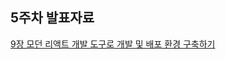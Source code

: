 ## 5주차 발표자료

[9장 모던 리액트 개발 도구로 개발 및 배포 환경 구축하기](https://inblog.ai/luke/9%EC%9E%A5-%EB%AA%A8%EB%8D%98-%EB%A6%AC%EC%95%A1%ED%8A%B8-%EA%B0%9C%EB%B0%9C-%EB%8F%84%EA%B5%AC%EB%A1%9C-%EA%B0%9C%EB%B0%9C-%EB%B0%8F-%EB%B0%B0%ED%8F%AC-%ED%99%98%EA%B2%BD-%EA%B5%AC%EC%B6%95%ED%95%98%EA%B8%B0-36912)
